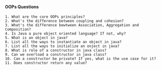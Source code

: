 #### OOPs Questions

    1. What are the core OOPs principles?
    2. What's the difference between coupling and cohesion?
    3. What's the difference bewtween Association, Aggregation and Composition?
    4. Is Java a pure object oriented language? If not, why?
    5. What is an object in java?
    6. List all the ways to instantiate an object in java?
    7. List all the ways to initialize an onject in java?
    8. What is role of a constructor in java class?
    9. Can we overload a constructor in java class?
    10. Can a constructor be private? If yes, what is the use case for it?
    11. Does constructor return any value?
